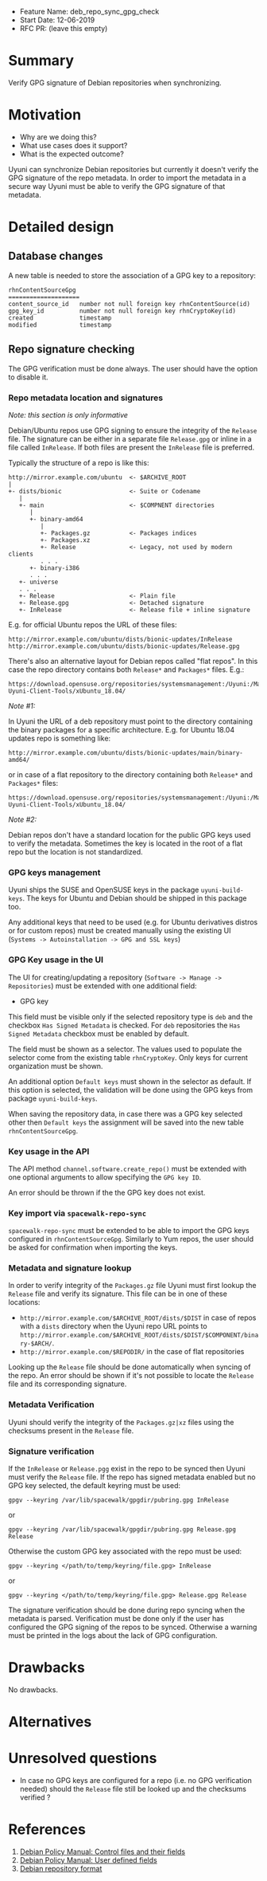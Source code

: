 - Feature Name: deb_repo_sync_gpg_check
- Start Date: 12-06-2019
- RFC PR: (leave this empty)

# Summary

Verify GPG signature of Debian repositories when synchronizing.

# Motivation

- Why are we doing this?
- What use cases does it support?
- What is the expected outcome?

Uyuni can synchronize Debian repositories but currently it doesn't verify the GPG signature of the repo metadata.
In order to import the metadata in a secure way Uyuni must be able to verify the GPG signature of that metadata.

# Detailed design

## Database changes

A new table is needed to store the association of a GPG key to a repository:
```
rhnContentSourceGpg
====================
content_source_id   number not null foreign key rhnContentSource(id)
gpg_key_id          number not null foreign key rhnCryptoKey(id)
created             timestamp
modified            timestamp

```

## Repo signature checking

The GPG verification must be done always. The user should have the option to disable it.

### Repo metadata location and signatures

_Note: this section is only informative_

Debian/Ubuntu repos use GPG signing to ensure the integrity of the `Release` file. The signature can be either in a separate file `Release.gpg` or inline in a file called `InRelease`. If both files are present the `InRelease` file is preferred.

Typically the structure of a repo is like this:
```
http://mirror.example.com/ubuntu  <- $ARCHIVE_ROOT
|
+- dists/bionic                   <- Suite or Codename
   |
   +- main                        <- $COMPNENT directories
      |
      +- binary-amd64
         |
         +- Packages.gz           <- Packages indices
         +- Packages.xz
         +- Release               <- Legacy, not used by modern clients
         . . .
      +- binary-i386
      . . .
   +- universe
   . . .
   +- Release                     <- Plain file
   +- Release.gpg                 <- Detached signature
   +- InRelease                   <- Release file + inline signature

```

E.g. for official Ubuntu repos the URL of these files:
```
http://mirror.example.com/ubuntu/dists/bionic-updates/InRelease
http://mirror.example.com/ubuntu/dists/bionic-updates/Release.gpg
```

There's also an alternative layout for Debian repos called "flat repos". In this case the repo directory contains both `Release*` and `Packages*` files. E.g.:
```
https://download.opensuse.org/repositories/systemsmanagement:/Uyuni:/Master:/Ubuntu1804-Uyuni-Client-Tools/xUbuntu_18.04/
```

_Note #1:_

In Uyuni the URL of a deb repository must point to the directory containing the binary packages for a specific architecture. E.g. for Ubuntu 18.04 updates repo is something like:
```
http://mirror.example.com/ubuntu/dists/bionic-updates/main/binary-amd64/
```
or in case of a flat repository to the directory containing both `Release*` and `Packages*` files:
```
https://download.opensuse.org/repositories/systemsmanagement:/Uyuni:/Master:/Ubuntu1804-Uyuni-Client-Tools/xUbuntu_18.04/
```

_Note #2:_

Debian repos don't have a standard location for the public GPG keys used to verify the metadata. Sometimes the key is located in the root of a flat repo but the location is not standardized.

### GPG keys management

Uyuni ships the SUSE and OpenSUSE keys in the package `uyuni-build-keys`. The keys for Ubuntu and Debian should be shipped in this package too.

Any additional keys that need to be used (e.g. for Ubuntu derivatives distros or for custom repos) must be created manually using the existing UI (`Systems -> Autoinstallation -> GPG and SSL keys`)


### GPG Key usage in the UI

The UI for creating/updating a repository (`Software -> Manage -> Repositories`) must be extended with one additional field:
- GPG key

This field must be visible only if the selected repository type is `deb` and the checkbox `Has Signed Metadata` is checked. For `deb` repositories the `Has Signed Metadata` checkbox must be enabled by default.

The field must be shown as a selector. The values used to populate the selector come from the existing table `rhnCryptoKey`. Only keys for current organization must be shown.

An additional option `Default keys` must shown in the selector as default. If this option is selected, the validation will be done using the GPG keys from package `uyuni-build-keys`.

When saving the repository data, in case there was a GPG key selected other then `Default keys` the assignment will be saved into the new table `rhnContentSourceGpg`.

### Key usage in the API

The API method `channel.software.create_repo()` must be extended with one optional arguments to allow specifying the `GPG key ID`.

An error should be thrown if the the GPG key does not exist.

### Key import via `spacewalk-repo-sync`

`spacewalk-repo-sync` must be extended to be able to import the GPG keys configured in `rhnContentSourceGpg`. Similarly to Yum repos, the user should be asked for confirmation when importing the keys.

### Metadata and signature lookup

In order to verify integrity of the `Packages.gz` file Uyuni must first lookup the `Release` file and verify its signature. This file can be in one of these locations:
- `http://mirror.example.com/$ARCHIVE_ROOT/dists/$DIST` in case of repos with a `dists` directory when the Uyuni repo URL points to `http://mirror.example.com/$ARCHIVE_ROOT/dists/$DIST/$COMPONENT/binary-$ARCH/`.
- `http://mirror.example.com/$REPODIR/` in the case of flat repositories

Looking up the `Release` file should be done automatically when syncing of the repo. An error should be shown if it's not possible to locate the `Release` file and its corresponding signature.

### Metadata Verification

Uyuni should verify the integrity of the `Packages.gz|xz` files using the checksums present in the `Release` file.

### Signature verification

If the `InRelease` or `Release.pgg` exist in the repo to be synced then Uyuni must verify the `Release` file. If the repo has signed metadata enabled but no GPG key selected, the default keyring must be used:
```
gpgv --keyring /var/lib/spacewalk/gpgdir/pubring.gpg InRelease
```
or
```
gpgv --keyring /var/lib/spacewalk/gpgdir/pubring.gpg Release.gpg Release
```

Otherwise the custom GPG key associated with the repo must be used:
```
gpgv --keyring </path/to/temp/keyring/file.gpg> InRelease
```
or
```
gpgv --keyring </path/to/temp/keyring/file.gpg> Release.gpg Release
```

The signature verification should be done during repo syncing when the metadata is parsed.
Verification must be done only if the user has configured the GPG signing of the repos to be synced. Otherwise a warning must be printed in the logs about the lack of GPG configuration.


# Drawbacks
[drawbacks]: #drawbacks

No drawbacks.

# Alternatives
[alternatives]: #alternatives


# Unresolved questions
[unresolved]: #unresolved-questions

- In case no GPG keys are configured for a repo (i.e. no GPG verification needed) should the `Release` file still be looked up and the checksums verified ?

# References

1. [Debian Policy Manual: Control files and their fields](https://www.debian.org/doc/debian-policy/ch-controlfields.html)
2. [Debian Policy Manual: User defined fields](https://www.debian.org/doc/debian-policy/ch-controlfields.html#user-defined-fields)
3. [Debian repository format](https://wiki.debian.org/DebianRepository/Format)
